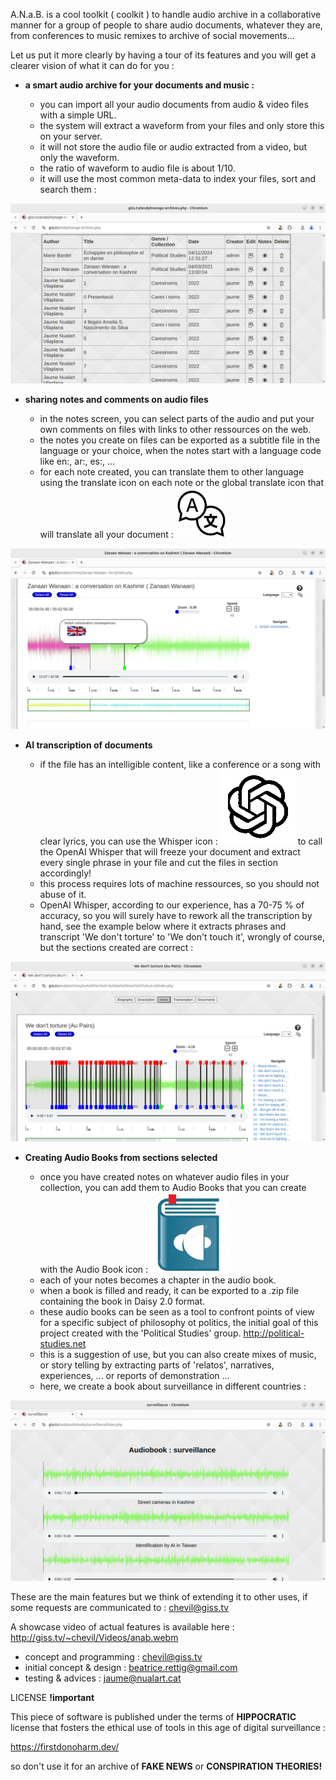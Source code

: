 A.N.a.B. is a cool toolkit ( coolkit ) to handle audio archive in a collaborative manner
for a group of people to share audio documents, whatever they are,
from conferences to music remixes to archive of social movements...

Let us put it more clearly by having a tour of its features
and you will get a clearer vision of what it can do for you :

 * <b>a smart audio archive for your documents and music :</b>

   - you can import all your audio documents from audio & video files with a simple URL.
   - the system will extract a waveform from your files and only store this on your server.
   - it will not store the audio file or audio extracted from a video, but only the waveform.
   - the ratio of waveform to audio file is about 1/10.
   - it will use the most common meta-data to index your files, sort and search them  :

![Metadata Screen](metadata.png)

 * <b>sharing notes and comments on audio files</b>

   - in the notes screen, you can select parts of the audio
     and put your own comments on files with links to other ressources on the web.
   - the notes you create on files can be exported as a subtitle file in the language 
     or your choice, when the notes start with a language code like en:, ar:, es:, ...
   - for each note created, you can translate them to other language using
     the translate icon on each note or the global translate icon that
     will translate all your document :
     ![Translate icon](img/translate.png)

![Notes_Screen](notes.png)

 * <b>AI transcription of documents</b>

   - if the file has an intelligible content, like a conference or a song with clear lyrics,
     you can use the Whisper icon :
     ![Whisper icon](img/whisper-logo.png)
     to call the OpenAI Whisper that will freeze your document and extract
     every single phrase in your file and cut the files in section accordingly!
   - this process requires lots of machine ressources, so you should not abuse of it.
   - OpenAI Whisper, according to our experience, has a 70-75 % of accuracy,
     so you will surely have to rework all the transcription by hand,
     see the example below where it extracts phrases and transcript 
     'We don't torture' to 'We don't touch it', wrongly of course,
     but the sections created are correct :
  
![Transcription Screen](whispered.png)

 * <b>Creating Audio Books from sections selected</b>

   - once you have created notes on whatever audio files in your collection,
     you can add them to Audio Books that you can create with the Audio Book icon :
     ![Audio Book icon](img/audiobook.png)
   - each of your notes becomes a chapter in the audio book.
   - when a book is filled and ready, it can be exported to a .zip
     file containing the book in Daisy 2.0 format.
   - these audio books can be seen as a tool to confront points of view
     for a specific subject of philosophy ot politics, the initial goal
     of this project created with the 'Political Studies' group.
     http://political-studies.net
   - this is a suggestion of use, but you can also create mixes of music,
     or story telling by extracting parts of 'relatos', narratives, experiences, ...
     or reports of demonstration ...
   - here, we create a book about surveillance in different countries :

![Audio_Book_Screen](surveillance.png)

These are the main features but we think of extending it to other uses,
if some requests are communicated to : chevil@giss.tv

A showcase video of actual features is available here :
http://giss.tv/~chevil/Videos/anab.webm

   - concept and programming : chevil@giss.tv
   - initial concept & design : beatrice.rettig@gmail.com
   - testing & advices : jaume@nualart.cat

LICENSE <b>!important</b>

This piece of software is published under the terms
of <b>HIPPOCRATIC</b> license that fosters the ethical 
use of tools in this age of digital surveillance :

https://firstdonoharm.dev/ 

so don't use it for an archive of <b>FAKE NEWS</b>
or <b>CONSPIRATION THEORIES!</b>

